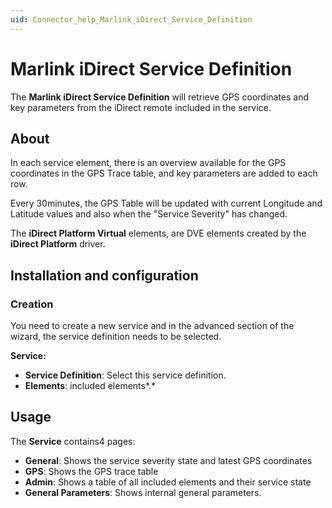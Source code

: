 ```yaml
---
uid: Connector_help_Marlink_iDirect_Service_Definition
---
```


# Marlink iDirect Service Definition

The **Marlink iDirect Service Definition** will retrieve GPS coordinates and key parameters from the iDirect remote included in the service.

## About

In each service element, there is an overview available for the GPS coordinates in the GPS Trace table, and key parameters are added to each row.

Every 30minutes, the GPS Table will be updated with current Longitude and Latitude values and also when the "Service Severity" has changed.

The **iDirect Platform Virtual** elements, are DVE elements created by the **iDirect Platform** driver.

## Installation and configuration

### Creation

You need to create a new service and in the advanced section of the wizard, the service definition needs to be selected.

**Service:**

- **Service Definition**: Select this service definition.
- **Elements**: included elements*.*

## Usage

The **Service** contains4 pages:

- **General**: Shows the service severity state and latest GPS coordinates
- **GPS**: Shows the GPS trace table
- **Admin**: Shows a table of all included elements and their service state
- **General Parameters**: Shows internal general parameters.
